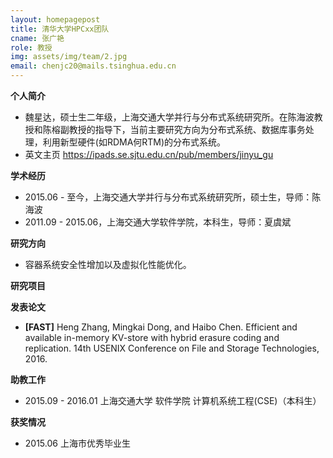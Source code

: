 ```yaml
---
layout: homepagepost
title: 清华大学HPCxx团队
cname: 张广艳
role: 教授
img: assets/img/team/2.jpg
email: chenjc20@mails.tsinghua.edu.cn
---
```

**个人简介**
* 魏星达，硕士生二年级，上海交通大学并行与分布式系统研究所。在陈海波教授和陈榕副教授的指导下，当前主要研究方向为分布式系统、数据库事务处理，利用新型硬件(如RDMA何RTM)的分布式系统。
* 英文主页 https://ipads.se.sjtu.edu.cn/pub/members/jinyu_gu

**学术经历**
* 2015.06 - 至今，上海交通大学并行与分布式系统研究所，硕士生，导师：陈海波
* 2011.09 - 2015.06，上海交通大学软件学院，本科生，导师：夏虞斌

**研究方向**
* 容器系统安全性增加以及虚拟化性能优化。

**研究项目**

**发表论文**
* **[FAST]** Heng Zhang, Mingkai Dong, and Haibo Chen. Efficient and available in-memory KV-store with hybrid erasure coding and replication. 14th USENIX Conference on File and Storage Technologies, 2016.

**助教工作**
* 2015.09 - 2016.01 上海交通大学 软件学院 计算机系统工程(CSE)（本科生）

**获奖情况**
* 2015.06 上海市优秀毕业生
